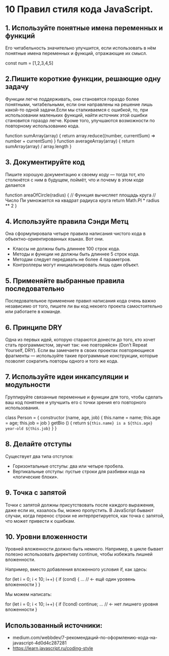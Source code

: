 
# 10 Правил стиля кода JavaScript.

## 1. Используйте понятные имена переменных и функций

Его читабельность значительно улучшится, если использовать в нём понятные имена переменных и функций, отражающие их смысл.

const num = [1,2,3,4,5]

## 2.Пишите короткие функции, решающие одну задачу

Функции легче поддерживать, они становятся гораздо более понятными, читабельными, если они направлены на решение лишь какой-то одной задачи.Если мы сталкиваемся с ошибкой, то, при использовании маленьких функций, найти источник этой ошибки становится гораздо легче. Кроме того, улучшаются возможности по повторному использованию кода.

function sumArray(array) {
	return array.reduce((number, currentSum) => number + currentSum)
}
 function averageArray(array) {
 return sumArray(array) / array.length
}

## 3. Документируйте код

Пишите хорошую документацию к своему коду — тогда тот, кто столкнётся с ним в будущем, поймёт, что и почему в этом коде делается

function areaOfCircle(radius) {
	// Функция вычисляет площадь круга
	// Число Пи умножается на квадрат радиуса круга
	return Math.PI * radius ** 2
}

## 4. Используйте правила Сэнди Метц

Она сформулировала четыре правила написания чистого кода в объектно-ориентированных языках. Вот они.
+ Классы не должны быть длиннее 100 строк кода.
+ Методы и функции не должны быть длиннее 5 строк кода.
+ Методам следует передавать не более 4 параметров.
+ Контроллеры могут инициализировать лишь один объект.

## 5. Применяйте выбранные правила последовательно

Последовательное применение правил написания кода очень важно независимо от того, пишете ли вы код некоего проекта самостоятельно или работаете в команде.

## 6. Принципе DRY

Одна из первых идей, которую стараются донести до того, кто хочет стать программистом, звучит так: «не повторяйся» (Don’t Repeat Yourself, DRY). Если вы замечаете в своих проектах повторяющиеся фрагменты — используйте такие программные конструкции, которые позволят сократить повторы одного и того же кода. 

## 7. Используйте идеи инкапсуляции и модульности

Группируйте связанные переменные и функции для того, чтобы сделать ваш код понятнее и улучшить его с точки зрения его повторного использования.

class Person = {
	constructor (name, age, job) {
	this.name = name;
	this.age = age;
	this.job = job
}
getBio () {
	return `${this.name} is a ${this.age} year-old ${this.job}`
}
}

## 8. Делайте отступы

Существует два типа отступов:

+ Горизонтальные отступы: два или четыре пробела.
+ Вертикальные отступы: пустые строки для разбивки кода на «логические блоки».

## 9. Точка с запятой

Точки с запятой должны присутствовать после каждого выражения, даже если их, казалось бы, можно пропустить.
В JavaScript бывают случаи, когда перенос строки не интерпретируется, как точка с запятой, что может привести к ошибкам.

## 10.  Уровни вложенности

Уровней вложенности должно быть немного.
Например, в цикле бывает полезно использовать директиву continue, чтобы избежать лишней вложенности.

Например, вместо добавления вложенного условия if, как здесь:

for (let i = 0; i < 10; i++) {
  if (cond) {
    ... // <- ещё один уровень вложенности
  }
}

Мы можем написать:

for (let i = 0; i < 10; i++) {
  if (!cond) continue;
  ...  // <- нет лишнего уровня вложенности
}


## Использованный источники:

+ medium.com/webbdev/7-рекомендаций-по-оформлению-кода-на-javascript-4d0d4c287281
+ https://learn.javascript.ru/coding-style
